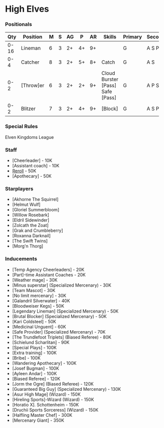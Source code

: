 ﻿# High Elves

### Positionals

| Qty  | Position | M | S | AG | P  | AR | Skills                                     | Primary | Secondary | Cost |
| ---- | -------- | - | - | -- | -- | -- | ------------------------------------------ | ------- | --------- | ---- |
| 0-16 | Lineman  | 6 | 3 | 2+ | 4+ | 9+ |                                            | G       | A S P     | 70K  |
| 0-4  | Catcher  | 8 | 3 | 2+ | 5+ | 8+ | Catch                                      | G       | A S       | 90K  |
| 0-2  | [Throw]er  | 6 | 3 | 2+ | 2+ | 9+ | Cloud Burster <br /> [Pass] <br /> Safe [Pass] | G       | A P S     | 100K |
| 0-2  | Blitzer  | 7 | 3 | 2+ | 4+ | 9+ | [Block] <br />                          | G       | A S P     | 100K |

### Special Rules

Elven Kingdoms League

### Staff

* [Cheerleader] - 10K
* [Assistant coach] - 10K
* [Reroll](s) - 50K
* [Apothecary]  - 50K

### Starplayers

* [Akhorne The Squirrel]  
* [Helmut Wulf]           
* [Gloriel Summerbloom]   
* [Willow Rosebark]       
* [Eldril Sidewinder]     
* [Zolcath the Zoat]      
* [Grak and Crumbleberry]    
* [Roxanna Darknail]      
* [The Swift Twins]         
* [Morg'n Thorg]          

### Inducements

* [Temp Agency Cheerleaders] - 20K
* [Part]-time Assistant Coaches - 20K
* [Weather mage] - 30K
* [Minus superstar] (Specialized Mercenary) - 30K
* [Team Mascot] - 30K
* [No limit mercenary] - 30K
* [Galandril Silverwater] - 40K
* [Bloodweiser Kegs] - 50K
* [Legendary Lineman] (Specialized Mercenary) - 50K
* [Brutal Blocker] (Specialized Mercenary) - 50K
* [Kari Coldsteel] - 50K
* [Medicinal Unguent] - 60K
* [Safe Provider] (Specialized Mercenary) - 70K
* [The Trundlefoot Triplets] (Biased Referee) - 80K
* [Schielund Scharlitan] - 90K
* [Special Plays] - 100K
* [Extra training] - 100K
* [Bribe] - 100K
* [Wandering Apothecary] - 100K
* [Josef Bugman] - 100K
* [Ayleen Andar] - 100K
* [Biased Referee] - 120K
* [Jorm the Ogre] (Biased Referee) - 120K
* [Guaranteed Big Guy] (Specialized Mercenary) - 130K
* [Asur High Mage] (Wizard) - 150K
* [Hireling Sports]-Wizard (Wizard) - 150K
* [Horatio X]. Schottenheim - 150K
* [Druchii Sports Sorceress] (Wizard) - 150K
* [Halfling Master Chef] - 300K
* [Mercenary Giant] - 350K
